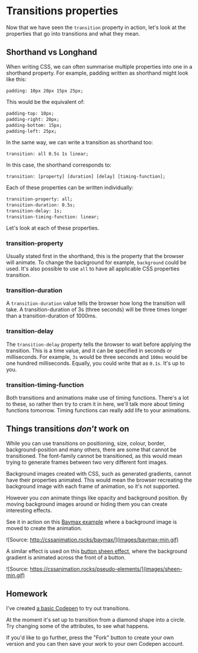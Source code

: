 # Transitions properties

Now that we have seen the `transition` property in action, let's look at the properties that go into transitions and what they mean.

## Shorthand vs Longhand

When writing CSS, we can often summarise multiple properties into one in a shorthand property. For example, padding written as shorthand might look like this:

    padding: 10px 20px 15px 25px;

This would be the equivalent of:

    padding-top: 10px;
    padding-right: 20px;
    padding-bottom: 15px;
    padding-left: 25px;

In the same way, we can write a transition as shorthand too:

    transition: all 0.5s 1s linear;

In this case, the shorthand corresponds to:

    transition: [property] [duration] [delay] [timing-function];

Each of these properties can be written individually:

    transition-property: all;
    transition-duration: 0.5s;
    transition-delay: 1s;
    transition-timing-function: linear;

Let's look at each of these properties.

### transition-property

Usually stated first in the shorthand, this is the property that the browser will animate. To change the background for example, `background` could be used. It's also possible to use `all` to have all applicable CSS properties transition.

### transition-duration

A `transition-duration` value tells the browser how long the transition will take. A transition-duration of 3s (three seconds) will be three times longer than a transition-duration of 1000ms.

### transition-delay

The `transition-delay` property tells the browser to wait before applying the transition. This is a time value, and it can be specified in seconds or milliseconds. For example, `3s` would be three seconds and `100ms` would be one hundred milliseconds. Equally, you could write that as `0.1s`. It's up to you.

### transition-timing-function

Both transitions and animations make use of timing functions. There's a lot to these, so rather then try to cram it in here, we'll talk more about timing functions tomorrow. Timing functions can really add life to your animations.

## Things transitions _don't_ work on

While you can use transitions on positioning, size, colour, border, background-position and many others, there are some that cannot be transitioned. The font-family cannot be transitioned, as this would mean trying to generate frames between two very different font images.

Background images created with CSS, such as generated gradients, cannot have their properties animated. This would mean the browser recreating the background image with each frame of animation, so it's not supported.

However you _can_ animate things like opacity and background position. By moving background images around or hiding them you can create interesting effects.

See it in action on this [Baymax example](http://cssanimation.rocks/baymax/) where a background image is moved to create the animation.

![Source: http://cssanimation.rocks/baymax/](images/baymax-min.gif)

A similar effect is used on this [button sheen effect](https://cssanimation.rocks/pseudo-elements/), where the background gradient is animated across the front of a button.

![Source: https://cssanimation.rocks/pseudo-elements/](images/sheen-min.gif)

## Homework

I've created [a basic Codepen](http://codepen.io/donovanh/pen/NPYNGa?editors=110) to try out transitions.

At the moment it's set up to transition from a diamond shape into a circle. Try changing some of the attributes, to see what happens.

If you'd like to go further, press the "Fork" button to create your own version and you can then save your work to your own Codepen account.
